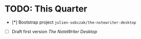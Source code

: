 # TODO: This Quarter

* [*] Bootstrap project `julien-sobczak/the-notewriter-desktop`
* [ ] Draft first version _The NoteWriter Desktop_

